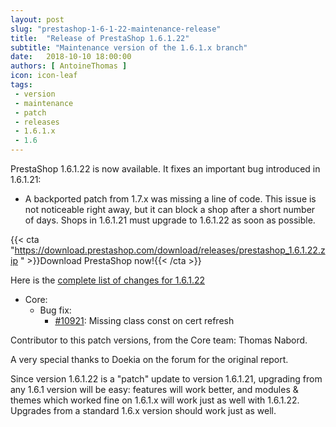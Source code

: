 ```yaml
---
layout: post
slug: "prestashop-1-6-1-22-maintenance-release"
title:  "Release of PrestaShop 1.6.1.22"
subtitle: "Maintenance version of the 1.6.1.x branch"
date:   2018-10-10 18:00:00
authors: [ AntoineThomas ]
icon: icon-leaf
tags:
 - version
 - maintenance
 - patch
 - releases
 - 1.6.1.x
 - 1.6
---
```


PrestaShop 1.6.1.22 is now available. It fixes an important bug introduced in 1.6.1.21:

- A backported patch from 1.7.x was missing a line of code. This issue is not noticeable right away, but it can block a shop after a short number of days. Shops in 1.6.1.21 must upgrade to 1.6.1.22 as soon as possible.


{{< cta "https://download.prestashop.com/download/releases/prestashop_1.6.1.22.zip " >}}Download PrestaShop now!{{< /cta >}}

Here is the [complete list of changes for 1.6.1.22](https://github.com/PrestaShop/PrestaShop/milestone/48?closed=1)

- Core:
  - Bug fix:
    - [#10921](https://github.com/PrestaShop/PrestaShop/pull/10921): Missing class const on cert refresh

Contributor to this patch versions, from the Core team: Thomas Nabord.

A very special thanks to Doekia on the forum for the original report.

Since version 1.6.1.22 is a "patch" update to version 1.6.1.21, upgrading from any 1.6.1 version will be easy: features will work better, and modules & themes which worked fine on 1.6.1.x will work just as well with 1.6.1.22.<br/>
Upgrades from a standard 1.6.x version should work just as well.
